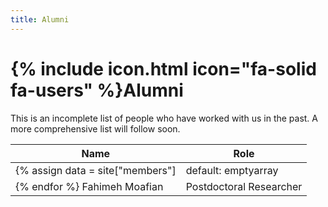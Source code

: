 ```yaml
---
title: Alumni
---
```


# {% include icon.html icon="fa-solid fa-users" %}Alumni

This is an incomplete list of people who have worked with us in the past. A more comprehensive list will follow soon.

Name | Role
---- | ----
{% assign data = site["members"] | default: emptyarray | data_filter: "status: alumni" %}{% for member in data %}{% assign role = site.data.types[member.role].description %} [{{member.name}}]({{member.url}}) | {{role}}
{% endfor %} Fahimeh Moafian | Postdoctoral Researcher

